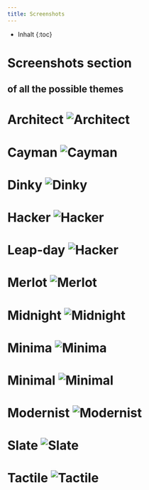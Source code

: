 ```yaml
---
title: Screenshots
---
```

* Inhalt
{:toc}

# Screenshots section
## of all the possible themes


# Architect ![Architect](./Screenshots/Architect.jpg)
# Cayman ![Cayman](./Screenshots/Cayman.jpg)
# Dinky ![Dinky](./Screenshots/Dinky.jpg)
# Hacker ![Hacker](./Screenshots/Hacker.jpg)
# Leap-day ![Hacker](./Screenshots/Leap-day.jpg)
# Merlot ![Merlot](./Screenshots/Merlot.jpg)
# Midnight ![Midnight](./Screenshots/Midnight.jpg)
# Minima ![Minima](./Screenshots/Minima.jpg)
# Minimal ![Minimal](./Screenshots/Minimal.jpg)
# Modernist ![Modernist](./Screenshots/Modernist.jpg)
# Slate ![Slate](./Screenshots/Slate.jpg)
# Tactile ![Tactile](./Screenshots/Tactile.jpg)

